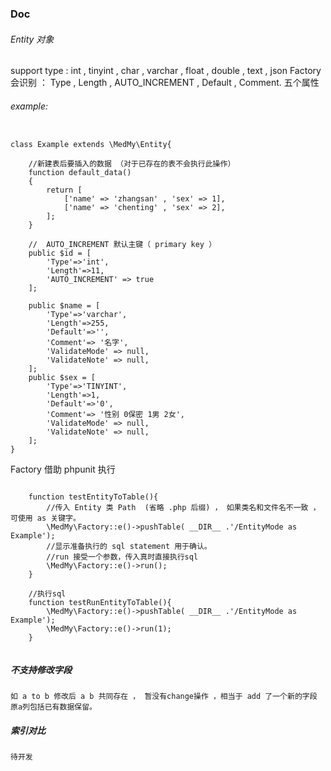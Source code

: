 ### Doc

###### Entity 对象 
support type : int , tinyint , char , varchar , float , double , text , json
Factory 会识别 ： Type , Length , AUTO_INCREMENT , Default , Comment. 五个属性
###### example:
```

class Example extends \MedMy\Entity{

    //新建表后要插入的数据 （对于已存在的表不会执行此操作）
    function default_data()
    {
        return [
            ['name' => 'zhangsan' , 'sex' => 1],
            ['name' => 'chenting' , 'sex' => 2],
        ];
    }

    //  AUTO_INCREMENT 默认主键（ primary key ）
    public $id = [
        'Type'=>'int',
        'Length'=>11,
        'AUTO_INCREMENT' => true
    ];

    public $name = [
        'Type'=>'varchar',
        'Length'=>255,
        'Default'=>'',
        'Comment'=> '名字',
        'ValidateMode' => null,
        'ValidateNote' => null,
    ];
    public $sex = [
        'Type'=>'TINYINT',
        'Length'=>1,
        'Default'=>'0',
        'Comment'=> '性别 0保密 1男 2女',
        'ValidateMode' => null,
        'ValidateNote' => null,
    ];
}

```

Factory 借助 phpunit 执行
```
    
    function testEntityToTable(){
        //传入 Entity 类 Path  (省略 .php 后缀) ， 如果类名和文件名不一致 ， 可使用 as 关键字。
        \MedMy\Factory::e()->pushTable( __DIR__ .'/EntityMode as Example');
        //显示准备执行的 sql statement 用于确认。
        //run 接受一个参数，传入真时直接执行sql
        \MedMy\Factory::e()->run();
    }
    
    //执行sql
    function testRunEntityToTable(){
        \MedMy\Factory::e()->pushTable( __DIR__ .'/EntityMode as Example');
        \MedMy\Factory::e()->run(1);
    }
    
```

##### 不支持修改字段
    如 a to b 修改后 a b 共同存在 ， 暂没有change操作 ，相当于 add 了一个新的字段  原a列包括已有数据保留。 
##### 索引对比
    待开发